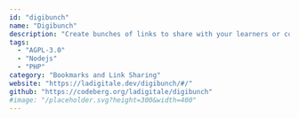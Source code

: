 ```yaml
---
id: "digibunch"
name: "Digibunch"
description: "Create bunches of links to share with your learners or colleagues."
tags:
  - "AGPL-3.0"
  - "Nodejs"
  - "PHP"
category: "Bookmarks and Link Sharing"
website: "https://ladigitale.dev/digibunch/#/"
github: "https://codeberg.org/ladigitale/digibunch"
#image: "/placeholder.svg?height=300&width=400"
---
```


